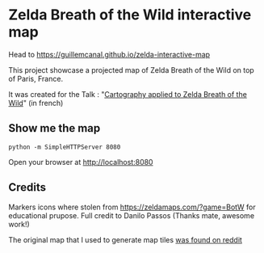 # Zelda Breath of the Wild interactive map

Head to https://guillemcanal.github.io/zelda-interactive-map

This project showcase a projected map of Zelda Breath of the Wild on top of Paris, France.

It was created for the Talk : "[Cartography applied to Zelda Breath of the Wild](https://guillemcanal.github.io/carto-zelda-botw)" (in french)

## Show me the map

```
python -m SimpleHTTPServer 8080
```

Open your browser at <http://localhost:8080>

## Credits

Markers icons where stolen from https://zeldamaps.com/?game=BotW for educational prupose. Full credit to Danilo Passos (Thanks mate, awesome work!)

The original map that I used to generate map tiles [was found on reddit](https://www.reddit.com/r/Breath_of_the_Wild/comments/5wx58g/spoilers_breath_of_the_wild_map_157mib_24000x20000/)
